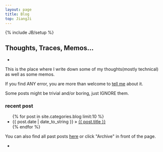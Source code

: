 ```yaml
---
layout: page
title: Blog
top: JiangJi
---
```

{% include JB/setup %}

## Thoughts, Traces, Memos...
-

This is the place where I write down some of my thoughts(mostly technical) as well as some memos. 

If you find ANY error, you are more than welcome to [tell me](/about.html) about it. 

Some posts might be trivial and/or boring, just IGNORE them.

### recent post

<ul class="posts">
  {% for post in site.categories.blog limit:10 %}
    <li><span>{{ post.date | date_to_string }}</span> &raquo; <a href="{{ BASE_PATH }}{{ post.url }}">{{ post.title }}</a></li>
  {% endfor %}
</ul>

You can also find all past posts [here](/archive.html) or click "Archive" in front of the page.

-
